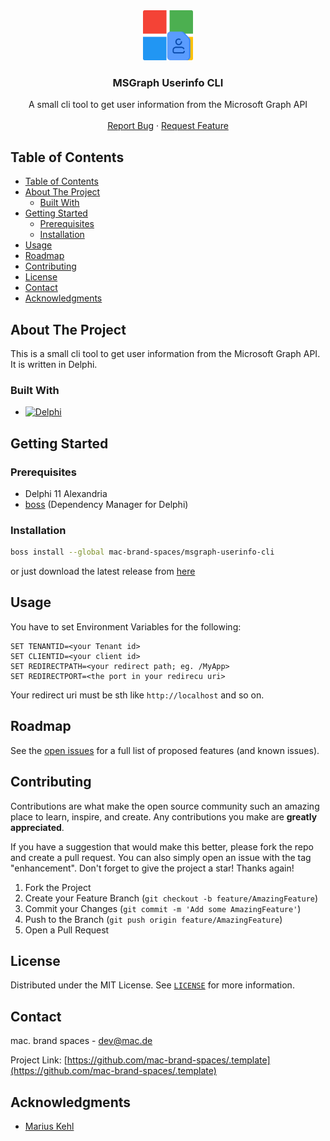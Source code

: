 <div align="center">
  <a href="https://github.com/mac-brand-spaces/msgraph-userinfo-cli">
    <img src="images/logo.png" alt="Logo" width="80" height="80">
  </a>

<h3 align="center">MSGraph Userinfo CLI</h3>

  <p align="center">
    A small cli tool to get user information from the Microsoft Graph API
    <br />
    <br />
    <a href="https://github.com/mac-brand-spaces/msgraph-userinfo-cli/issues/new?labels=bug&template=bug-report---.yml">Report Bug</a>
    ·
    <a href="https://github.com/mac-brand-spaces/msgraph-userinfo-cli/issues/new?labels=enhancement&template=feature-request---.yml">Request Feature</a>
  </p>
</div>

<!-- TABLE OF CONTENTS -->
## Table of Contents

- [Table of Contents](#table-of-contents)
- [About The Project](#about-the-project)
  - [Built With](#built-with)
- [Getting Started](#getting-started)
  - [Prerequisites](#prerequisites)
  - [Installation](#installation)
- [Usage](#usage)
- [Roadmap](#roadmap)
- [Contributing](#contributing)
- [License](#license)
- [Contact](#contact)
- [Acknowledgments](#acknowledgments)

<!-- ABOUT THE PROJECT -->
## About The Project

This is a small cli tool to get user information from the Microsoft Graph API. It is written in Delphi.

### Built With

- [![Delphi][Delphi]][Delphi-url]

<!-- GETTING STARTED -->
## Getting Started

### Prerequisites

- Delphi 11 Alexandria
- [boss](https://github.com/HashLoad/boss) (Dependency Manager for Delphi)

### Installation

```sh
boss install --global mac-brand-spaces/msgraph-userinfo-cli
```

or just download the latest release from [here](https://github.com/mac-brand-spaces/msgraph-userinfo-cli/releases/latest)

<!-- USAGE EXAMPLES -->
## Usage

You have to set Environment Variables for the following:

```batch
SET TENANTID=<your Tenant id>
SET CLIENTID=<your client id>
SET REDIRECTPATH=<your redirect path; eg. /MyApp>
SET REDIRECTPORT=<the port in your redirecu uri>
```

Your redirect uri must be sth like `http://localhost` and so on.

<!-- ROADMAP -->
## Roadmap

See the [open issues](https://github.com/mac-brand-spaces/msgraph-userinfo-cli/issues) for a full list of proposed features (and known issues).

<!-- CONTRIBUTING -->
## Contributing

Contributions are what make the open source community such an amazing place to learn, inspire, and create. Any contributions you make are **greatly appreciated**.

If you have a suggestion that would make this better, please fork the repo and create a pull request. You can also simply open an issue with the tag "enhancement".
Don't forget to give the project a star! Thanks again!

1. Fork the Project
2. Create your Feature Branch (`git checkout -b feature/AmazingFeature`)
3. Commit your Changes (`git commit -m 'Add some AmazingFeature'`)
4. Push to the Branch (`git push origin feature/AmazingFeature`)
5. Open a Pull Request

<!-- LICENSE -->
## License

Distributed under the MIT License. See [`LICENSE`](./LICENSE) for more information.

<!-- CONTACT -->
## Contact

mac. brand spaces - [dev@mac.de](mailto:dev@mac.de)

Project Link: [https://github.com/mac-brand-spaces/.template](https://github.com/mac-brand-spaces/.template)

<!-- ACKNOWLEDGMENTS -->
## Acknowledgments

- [Marius Kehl](https://github.com/MeroFuruya)

<!-- MARKDOWN LINKS & IMAGES -->
<!-- https://www.markdownguide.org/basic-syntax/#reference-style-links -->
[Delphi]: https://img.shields.io/badge/Delphi-EE1F35?style=for-the-badge&logo=delphi&logoColor=white
[Delphi-url]: https://www.embarcadero.com/de/products/delphi
